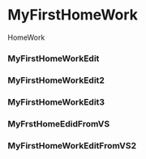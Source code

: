 # MyFirstHomeWork
HomeWork

### MyFirstHomeWorkEdit

### MyFirstHomeWorkEdit2

### MyFirstHomeWorkEdit3

### MyFrstHomeEdidFromVS

### MyFirstHomeWorkEditFromVS2
